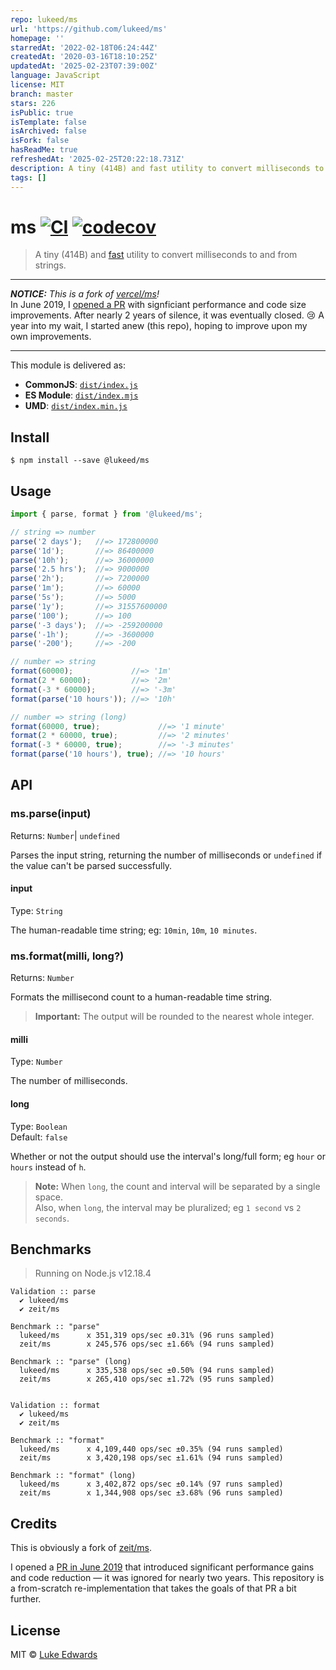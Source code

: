 ```yaml
---
repo: lukeed/ms
url: 'https://github.com/lukeed/ms'
homepage: ''
starredAt: '2022-02-18T06:24:44Z'
createdAt: '2020-03-16T18:10:25Z'
updatedAt: '2025-02-23T07:39:00Z'
language: JavaScript
license: MIT
branch: master
stars: 226
isPublic: true
isTemplate: false
isArchived: false
isFork: false
hasReadMe: true
refreshedAt: '2025-02-25T20:22:18.731Z'
description: A tiny (414B) and fast utility to convert milliseconds to and from strings.
tags: []
---
```


# ms [![CI](https://github.com/lukeed/ms/workflows/CI/badge.svg)](https://github.com/lukeed/ms/actions) [![codecov](https://badgen.net/codecov/c/github/lukeed/ms)](https://codecov.io/gh/lukeed/ms)

> A tiny (414B) and [fast](#benchmarks) utility to convert milliseconds to and from strings.

---

***NOTICE:** This is a fork of [vercel/ms](https://github.com/vercel/ms)!*<br>
In June 2019, I [opened a PR](https://github.com/zeit/ms/pull/120) with signficiant performance and code size improvements. After nearly 2 years of silence, it was eventually closed. :cry: A year into my wait, I started anew (this repo), hoping to improve upon my own improvements.

---

This module is delivered as:

* **CommonJS**: [`dist/index.js`](https://unpkg.com/@lukeed/ms/dist/index.js)
* **ES Module**: [`dist/index.mjs`](https://unpkg.com/@lukeed/ms/dist/index.mjs)
* **UMD**: [`dist/index.min.js`](https://unpkg.com/@lukeed/ms/dist/index.min.js)

## Install

```
$ npm install --save @lukeed/ms
```


## Usage

```js
import { parse, format } from '@lukeed/ms';

// string => number
parse('2 days');   //=> 172800000
parse('1d');       //=> 86400000
parse('10h');      //=> 36000000
parse('2.5 hrs');  //=> 9000000
parse('2h');       //=> 7200000
parse('1m');       //=> 60000
parse('5s');       //=> 5000
parse('1y');       //=> 31557600000
parse('100');      //=> 100
parse('-3 days');  //=> -259200000
parse('-1h');      //=> -3600000
parse('-200');     //=> -200

// number => string
format(60000);             //=> '1m'
format(2 * 60000);         //=> '2m'
format(-3 * 60000);        //=> '-3m'
format(parse('10 hours')); //=> '10h'

// number => string (long)
format(60000, true);             //=> '1 minute'
format(2 * 60000, true);         //=> '2 minutes'
format(-3 * 60000, true);        //=> '-3 minutes'
format(parse('10 hours'), true); //=> '10 hours'
```


## API

### ms.parse(input)
Returns: `Number`| `undefined`

Parses the input string, returning the number of milliseconds or `undefined` if the value can't be parsed successfully.

#### input
Type: `String`

The human-readable time string; eg: `10min`, `10m`, `10 minutes`.


### ms.format(milli, long?)
Returns: `Number`

Formats the millisecond count to a human-readable time string.

> **Important:** The output will be rounded to the nearest whole integer.

#### milli
Type: `Number`

The number of milliseconds.

#### long
Type: `Boolean`<br>
Default: `false`

Whether or not the output should use the interval's long/full form; eg `hour` or `hours` instead of `h`.

> **Note:** When `long`, the count and interval will be separated by a single space.<br>Also, when `long`, the interval may be pluralized; eg `1 second` vs `2 seconds`.


## Benchmarks

> Running on Node.js v12.18.4

```
Validation :: parse
  ✔ lukeed/ms
  ✔ zeit/ms

Benchmark :: "parse"
  lukeed/ms      x 351,319 ops/sec ±0.31% (96 runs sampled)
  zeit/ms        x 245,576 ops/sec ±1.66% (94 runs sampled)

Benchmark :: "parse" (long)
  lukeed/ms      x 335,538 ops/sec ±0.50% (94 runs sampled)
  zeit/ms        x 265,410 ops/sec ±1.72% (95 runs sampled)


Validation :: format
  ✔ lukeed/ms
  ✔ zeit/ms

Benchmark :: "format"
  lukeed/ms      x 4,109,440 ops/sec ±0.35% (94 runs sampled)
  zeit/ms        x 3,420,198 ops/sec ±1.61% (94 runs sampled)

Benchmark :: "format" (long)
  lukeed/ms      x 3,402,872 ops/sec ±0.14% (97 runs sampled)
  zeit/ms        x 1,344,908 ops/sec ±3.68% (96 runs sampled)
```


## Credits

This is obviously a fork of [zeit/ms](https://github.com/zeit/ms).

I opened a [PR in June 2019](https://github.com/zeit/ms/pull/120) that introduced significant performance gains and code reduction &mdash; it was ignored for nearly two years. This repository is a from-scratch re-implementation that takes the goals of that PR a bit further.


## License

MIT © [Luke Edwards](https://lukeed.com)
